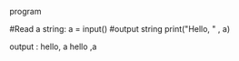 program

#Read a string:
a = input()
#output string
print("Hello, " , a)

output :
hello, a
hello ,a
